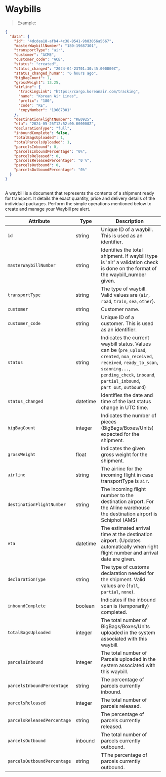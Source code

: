 # Waybills

> Example:

```json
{
  "data": {
    "id": "4dcdea18-afb4-4c38-8541-9b83056a5667",
    "masterWaybillNumber": "180-19687301",
    "transportType": "air",
    "customer": "ACME",
    "customer_code": "ACE",
    "status": "created",
    "status_changed": "2024-04-23T01:30:45.000000Z",
    "status_changed_human": "6 hours ago",
    "bigBagCount": 1,
    "grossWeight": 13.25,
    "airline": {
      "trackingLink": "https://cargo.koreanair.com/tracking",
      "name": "Korean Air Lines",
      "prefix": "180",
      "code": "KE",
      "copyNumber": "19687301"
    },
    "destinationFlightNumber": "KE0925",
    "eta": "2024-05-26T12:52:00.000000Z",
    "declarationType": "full",
    "inboundComplete": false,
    "totalBagsUploaded": 1,
    "totalParcelsUploaded": 1,
    "parcelsInbound": 0,
    "parcelsInboundPercentage": "0%",
    "parcelsReleased": 0,
    "parcelsReleasedPercentage": "0 %",
    "parcelsOutbound": 0,
    "parcelsOutboundPercentage": "0%"
  }
}
    
```

A waybill is a document that represents the contents of a shipment ready for transport. It details
the exact quantity, price and delivery details of the individual packages. 
Perform the simple operations mentioned below to create and manage your Waybill pre alert.

| Attribute                   | Type                             | Description                                                                                                                                                                                                      |
|-----------------------------|----------------------------------|------------------------------------------------------------------------------------------------------------------------------------------------------------------------------------------------------------------|
| `id`                        | <span class=type>string</span>   | Unique ID of a waybill. This is used as an identifier.                                                                                                                                                           |
| `masterWaybillNumber`       | <span class=type>string</span>   | Identifies the total shipment. If waybill type is 'air' a validation check is done on the format of the waybill_number given.                                                                                    |
| `transportType`             | <span class=type>string</span>   | The type of waybill. Valid values are (`air`, `road`, `train`, `sea`, `other`).                                                                                                                                  |
| `customer`                  | <span class=type>string</span>   | Customer name.                                                                                                                                                                                                   |
| `customer_code`             | <span class=type>string</span>   | Unique ID of a customer. This is used as an identifier.                                                                                                                                                          |
| `status`                    | <span class=type>string</span>   | Indicates the current waybill status. Values can be (`pre_upload`, `created`, `noa_received`, `received`, `ready_to_scan`, `scanning...`, `pending_check`, `inbound`, `partial_inbound`, `part_out`, `outbound`) |
| `status_changed`            | <span class=type>datetime</span> | Identifies the date and time of the last status change in UTC time.                                                                                                                                              |
| `bigBagCount`               | <span class=type>integer</span>  | Indicates the number of pieces (BigBags/Boxes/Units) expected for the shipment.                                                                                                                                  |
| `grossWeight`               | <span class="type">float</span>  | Indicates the given gross weight for the shipment.                                                                                                                                                               |
| `airline`                   | <span class=type>string</span>   | The airline for the incoming flight in case transportType is `air`.                                                                                                                                              |
| `destinationFlightNumber`   | <span class=type>string</span>   | The incoming flight number to the destination airport. For the Alline warehouse the destination airport is Schiphol (AMS)                                                                                        |
| `eta`                       | <span class=type>datetime</span> | The estimated arrival time at the destination airport. (Updates automatically when right flight number and arrival date are given.                                                                               |
| `declarationType`           | <span class=type>string</span>   | The type of customs declaration needed for the shipment. Valid values are (`full`, `partial`, `none`).                                                                                                           |
| `inboundComplete`           | <span class=type>boolean</span>  | Indicates if the inbound scan is (temporarily) completed.                                                                                                                                                        |
| `totalBagsUploaded`         | <span class=type>integer</span>  | The total number of BigBags/Boxes/Units uploaded in the system associated with this waybill.                                                                                                                     |
| `parcelsInbound`            | <span class=type>integer</span>  | The total number of Parcels uploaded in the system associated with this waybill.                                                                                                                                 |
| `parcelsInboundPercentage`  | <span class=type>string</span>   | The percentage of parcels currently inbound.                                                                                                                                                                     |
| `parcelsReleased`           | <span class=type>integer</span>  | The total number of parcels released.                                                                                                                                                                            |
| `parcelsReleasedPercentage` | <span class=type>string</span>   | The percentage of parcels currently released.                                                                                                                                                                    |
| `parcelsOutbound`           | <span class=type>inbound</span>  | The total number of parcels currently outbound.                                                                                                                                                                  |
| `parcelsOutboundPercentage` | <span class=type>string</span>   | TThe percentage of parcels currently outbound.                                                                                                                                                                   |







